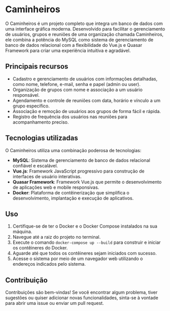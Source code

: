 # Caminheiros

O Caminheiros é um projeto completo que integra um banco de dados com uma interface gráfica moderna. Desenvolvido para facilitar o gerenciamento de usuários, grupos e reuniões de uma organização chamada Caminheiros, ele combina a potência do MySQL como sistema de gerenciamento de banco de dados relacional com a flexibilidade do Vue.js e Quasar Framework para criar uma experiência intuitiva e agradável.

## Principais recursos

- Cadastro e gerenciamento de usuários com informações detalhadas, como nome, telefone, e-mail, senha e papel (admin ou user).
- Organização de grupos com nome e associação a um usuário responsável.
- Agendamento e controle de reuniões com data, horário e vínculo a um grupo específico.
- Associação e remoção de usuários aos grupos de forma fácil e rápida.
- Registro de frequência dos usuários nas reuniões para acompanhamento preciso.

## Tecnologias utilizadas

O Caminheiros utiliza uma combinação poderosa de tecnologias:

- **MySQL**: Sistema de gerenciamento de banco de dados relacional confiável e escalável.
- **Vue.js**: Framework JavaScript progressivo para construção de interfaces de usuário interativas.
- **Quasar Framework**: Framework Vue.js que permite o desenvolvimento de aplicações web e mobile responsivas.
- **Docker**: Plataforma de contêinerização que simplifica o desenvolvimento, implantação e execução de aplicativos.

## Uso

1. Certifique-se de ter o Docker e o Docker Compose instalados na sua máquina.
2. Navegue até a raiz do projeto no terminal.
3. Execute o comando `docker-compose up --build` para construir e iniciar os contêineres do Docker.
4. Aguarde até que todos os contêineres sejam iniciados com sucesso.
5. Acesse o sistema por meio de um navegador web utilizando o endereços indicados pelo sistema.


## Contribuição

Contribuições são bem-vindas! Se você encontrar algum problema, tiver sugestões ou quiser adicionar novas funcionalidades, sinta-se à vontade para abrir uma issue ou enviar um pull request.


